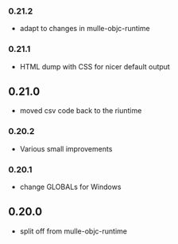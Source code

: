### 0.21.2



* adapt to changes in mulle-objc-runtime

### 0.21.1

* HTML dump with CSS for nicer default output

## 0.21.0

* moved csv code back to the riuntime


### 0.20.2

* Various small improvements

### 0.20.1

* change GLOBALs for Windows

## 0.20.0

* split off from mulle-objc-runtime
